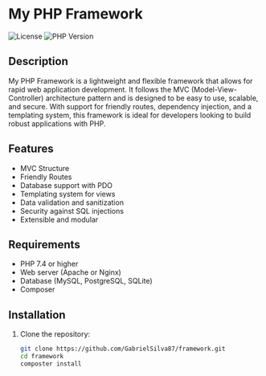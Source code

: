 # My PHP Framework

![License](https://img.shields.io/badge/license-MIT-blue.svg)
![PHP Version](https://img.shields.io/badge/PHP-7.4%2B-brightgreen.svg)

## Description

My PHP Framework is a lightweight and flexible framework that allows for rapid web application development. It follows the MVC (Model-View-Controller) architecture pattern and is designed to be easy to use, scalable, and secure. With support for friendly routes, dependency injection, and a templating system, this framework is ideal for developers looking to build robust applications with PHP.

## Features

- MVC Structure
- Friendly Routes
- Database support with PDO
- Templating system for views
- Data validation and sanitization
- Security against SQL injections
- Extensible and modular

## Requirements

- PHP 7.4 or higher
- Web server (Apache or Nginx)
- Database (MySQL, PostgreSQL, SQLite)
- Composer

## Installation

1. Clone the repository:

   ```bash
   git clone https://github.com/GabrielSilva87/framework.git
   cd framework
   composter install 
